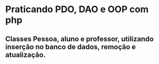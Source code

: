 # Praticando PDO, DAO e OOP com php
## Classes Pessoa, aluno e professor, utilizando inserção no banco de dados, remoção e atualização.